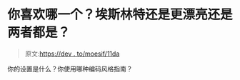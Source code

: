 # 你喜欢哪一个？埃斯林特还是更漂亮还是两者都是？

> 原文:[https://dev . to/moesif/11da](https://dev.to/moesif/which-do-you-prefer-eslint-or-prettier-or-both--11da)

你的设置是什么？你使用哪种编码风格指南？